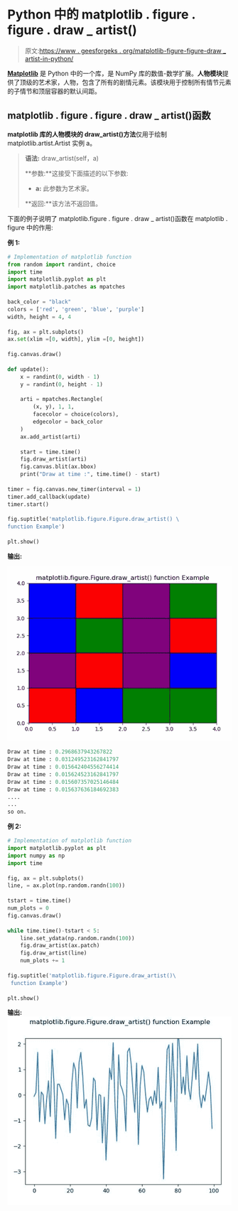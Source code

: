 # Python 中的 matplotlib . figure . figure . draw _ artist()

> 原文:[https://www . geesforgeks . org/matplotlib-figure-figure-draw _ artist-in-python/](https://www.geeksforgeeks.org/matplotlib-figure-figure-draw_artist-in-python/)

**[Matplotlib](https://www.geeksforgeeks.org/python-introduction-matplotlib/)** 是 Python 中的一个库，是 NumPy 库的数值-数学扩展。**人物模块**提供了顶级的艺术家，人物，包含了所有的剧情元素。该模块用于控制所有情节元素的子情节和顶层容器的默认间距。

## matplotlib . figure . figure . draw _ artist()函数

**matplotlib 库的人物模块的 draw_artist()方法**仅用于绘制 matplotlib.artist.Artist 实例 a。

> **语法:** draw_artist(self，a)
> 
> **参数:**这接受下面描述的以下参数:
> 
> *   **a:** 此参数为艺术家。
> 
> **返回:**该方法不返回值。

下面的例子说明了 matplotlib.figure . figure . draw _ artist()函数在 matplotlib . figure 中的作用:

**例 1:**

```py
# Implementation of matplotlib function 
from random import randint, choice
import time
import matplotlib.pyplot as plt
import matplotlib.patches as mpatches

back_color = "black"
colors = ['red', 'green', 'blue', 'purple']
width, height = 4, 4

fig, ax = plt.subplots()
ax.set(xlim =[0, width], ylim =[0, height])

fig.canvas.draw()

def update():
    x = randint(0, width - 1)
    y = randint(0, height - 1)

    arti = mpatches.Rectangle(
        (x, y), 1, 1,
        facecolor = choice(colors),
        edgecolor = back_color
    )
    ax.add_artist(arti)

    start = time.time()
    fig.draw_artist(arti)
    fig.canvas.blit(ax.bbox)
    print("Draw at time :", time.time() - start)

timer = fig.canvas.new_timer(interval = 1)
timer.add_callback(update)
timer.start()

fig.suptitle('matplotlib.figure.Figure.draw_artist() \
function Example') 

plt.show()
```

**输出:**

![](img/b9bcceb218bfe4a8b9bc3790009c9e27.png)

```py
Draw at time : 0.2968637943267822
Draw at time : 0.031249523162841797
Draw at time : 0.015642404556274414
Draw at time : 0.015624523162841797
Draw at time : 0.015607357025146484
Draw at time : 0.015637636184692383
....
...
so on.

```

**例 2:**

```py
# Implementation of matplotlib function 
import matplotlib.pyplot as plt
import numpy as np
import time

fig, ax = plt.subplots()
line, = ax.plot(np.random.randn(100))

tstart = time.time()
num_plots = 0
fig.canvas.draw()

while time.time()-tstart < 5:
    line.set_ydata(np.random.randn(100))
    fig.draw_artist(ax.patch)
    fig.draw_artist(line)
    num_plots += 1

fig.suptitle('matplotlib.figure.Figure.draw_artist()\
 function Example') 

plt.show()
```

**输出:**
![](img/2599c095c4cf5b3eac6bb6f4259156b3.png)